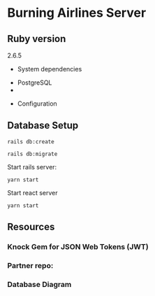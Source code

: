 # Burning Airlines Server


## Ruby version

2.6.5

* System dependencies

- PostgreSQL
- 

* Configuration

## Database Setup

```rails db:create```

```rails db:migrate```

Start rails server:

```yarn start```

Start react server

```yarn start```

## Resources

### Knock Gem for JSON Web Tokens (JWT)

[](https://github.com/nsarno/knock)


### Partner repo:

[](https://github.com/Tristanw3/burning_airlines_react)

### Database Diagram

[](https://dbdiagram.io/d/5ddf8129edf08a25543e7872)
